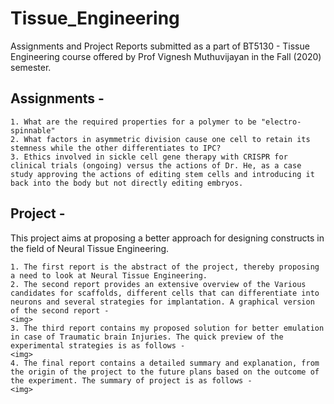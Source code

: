 # Tissue_Engineering

Assignments and Project Reports submitted as a part of BT5130 - Tissue Engineering course offered by Prof Vignesh Muthuvijayan in the Fall (2020) semester.

## Assignments -  

    1. What are the required properties for a polymer to be "electro-spinnable"
    2. What factors in asymmetric division cause one cell to retain its stemness while the other differentiates to IPC?
    3. Ethics involved in sickle cell gene therapy with CRISPR for clinical trials (ongoing) versus the actions of Dr. He, as a case study approving the actions of editing stem cells and introducing it back into the body but not directly editing embryos.
    
## Project - 

This project aims at proposing a better approach for designing constructs in the field of Neural Tissue Engineering. 

    1. The first report is the abstract of the project, thereby proposing a need to look at Neural Tissue Engineering. 
    2. The second report provides an extensive overview of the Various candidates for scaffolds, different cells that can differentiate into neurons and several strategies for implantation. A graphical version of the second report -
    <img>
    3. The third report contains my proposed solution for better emulation in case of Traumatic brain Injuries. The quick preview of the experimental strategies is as follows - 
    <img>
    4. The final report contains a detailed summary and explanation, from the origin of the project to the future plans based on the outcome of the experiment. The summary of project is as follows -
    <img>
    
